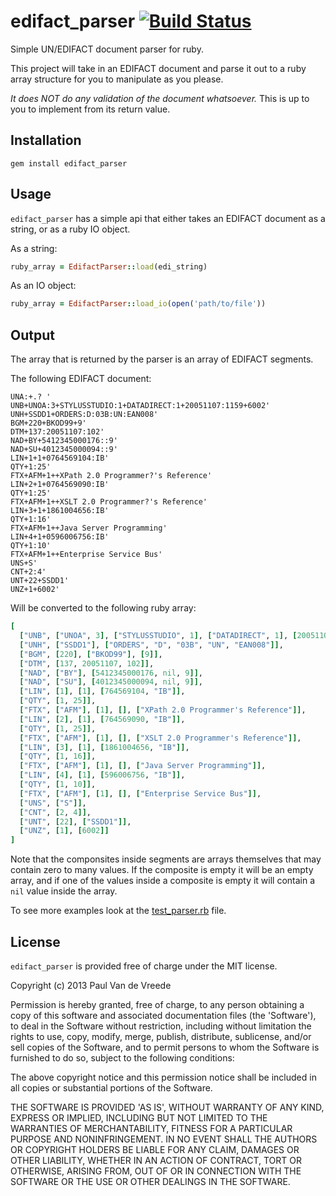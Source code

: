 # edifact_parser [![Build Status](https://travis-ci.org/pvdvreede/edifact_parser.png?branch=master)](https://travis-ci.org/pvdvreede/edifact_parser)

Simple UN/EDIFACT document parser for ruby.

This project will take in an EDIFACT document and parse it out to a ruby array structure for you to manipulate as you please.

*It does NOT do any validation of the document whatsoever.* This is up to you to implement from its return value.

## Installation

```
gem install edifact_parser
```

## Usage

`edifact_parser` has a simple api that either takes an EDIFACT document as a string, or as a ruby IO object.

As a string:

```ruby
ruby_array = EdifactParser::load(edi_string)
```

As an IO object:

```ruby
ruby_array = EdifactParser::load_io(open('path/to/file'))
```

## Output

The array that is returned by the parser is an array of EDIFACT segments.

The following EDIFACT document:

```
UNA:+.? '
UNB+UNOA:3+STYLUSSTUDIO:1+DATADIRECT:1+20051107:1159+6002'
UNH+SSDD1+ORDERS:D:03B:UN:EAN008'
BGM+220+BKOD99+9'
DTM+137:20051107:102'
NAD+BY+5412345000176::9'
NAD+SU+4012345000094::9'
LIN+1+1+0764569104:IB'
QTY+1:25'
FTX+AFM+1++XPath 2.0 Programmer?'s Reference'
LIN+2+1+0764569090:IB'
QTY+1:25'
FTX+AFM+1++XSLT 2.0 Programmer?'s Reference'
LIN+3+1+1861004656:IB'
QTY+1:16'
FTX+AFM+1++Java Server Programming'
LIN+4+1+0596006756:IB'
QTY+1:10'
FTX+AFM+1++Enterprise Service Bus'
UNS+S'
CNT+2:4'
UNT+22+SSDD1'
UNZ+1+6002'
```

Will be converted to the following ruby array:

```ruby
[
  ["UNB", ["UNOA", 3], ["STYLUSSTUDIO", 1], ["DATADIRECT", 1], [20051107, 1159], [6002]],
  ["UNH", ["SSDD1"], ["ORDERS", "D", "03B", "UN", "EAN008"]],
  ["BGM", [220], ["BKOD99"], [9]],
  ["DTM", [137, 20051107, 102]],
  ["NAD", ["BY"], [5412345000176, nil, 9]],
  ["NAD", ["SU"], [4012345000094, nil, 9]],
  ["LIN", [1], [1], [764569104, "IB"]],
  ["QTY", [1, 25]],
  ["FTX", ["AFM"], [1], [], ["XPath 2.0 Programmer's Reference"]],
  ["LIN", [2], [1], [764569090, "IB"]],
  ["QTY", [1, 25]],
  ["FTX", ["AFM"], [1], [], ["XSLT 2.0 Programmer's Reference"]],
  ["LIN", [3], [1], [1861004656, "IB"]],
  ["QTY", [1, 16]],
  ["FTX", ["AFM"], [1], [], ["Java Server Programming"]],
  ["LIN", [4], [1], [596006756, "IB"]],
  ["QTY", [1, 10]],
  ["FTX", ["AFM"], [1], [], ["Enterprise Service Bus"]],
  ["UNS", ["S"]],
  ["CNT", [2, 4]],
  ["UNT", [22], ["SSDD1"]],
  ["UNZ", [1], [6002]]
]
```

Note that the componsites inside segments are arrays themselves that may contain zero to many values. If the composite is empty it will be an empty array, and if one of the values inside a composite is empty it will contain a `nil` value inside the array.

To see more examples look at the [test_parser.rb](https://github.com/pvdvreede/edifact_parser/blob/master/test/test_parser.rb) file.

## License

`edifact_parser` is provided free of charge under the MIT license.

Copyright (c) 2013 Paul Van de Vreede

Permission is hereby granted, free of charge, to any person obtaining a copy
of this software and associated documentation files (the 'Software'), to deal
in the Software without restriction, including without limitation the rights
to use, copy, modify, merge, publish, distribute, sublicense, and/or sell
copies of the Software, and to permit persons to whom the Software is
furnished to do so, subject to the following conditions:

The above copyright notice and this permission notice shall be included in all
copies or substantial portions of the Software.

THE SOFTWARE IS PROVIDED 'AS IS', WITHOUT WARRANTY OF ANY KIND, EXPRESS OR
IMPLIED, INCLUDING BUT NOT LIMITED TO THE WARRANTIES OF MERCHANTABILITY,
FITNESS FOR A PARTICULAR PURPOSE AND NONINFRINGEMENT. IN NO EVENT SHALL THE
AUTHORS OR COPYRIGHT HOLDERS BE LIABLE FOR ANY CLAIM, DAMAGES OR OTHER
LIABILITY, WHETHER IN AN ACTION OF CONTRACT, TORT OR OTHERWISE, ARISING FROM,
OUT OF OR IN CONNECTION WITH THE SOFTWARE OR THE USE OR OTHER DEALINGS IN THE
SOFTWARE.